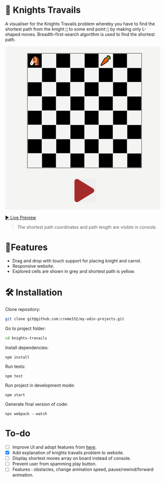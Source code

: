 # 🐴 Knights Travails

A visualiser for the Knights Travails problem whereby you have to find the shortest path from the knight `🐴` to some end point `🥕` by making only L-shaped moves. Breadth-first-search algorithm is used to find the shortest path.

![GIF of visualiser](knight.gif)

[▶ Live Preview](https://creme332.github.io/my-odin-projects/knights-travails/dist)

> The shortest path coordinates and path length are visible in console.

# 🚀Features
- Drag and drop with touch support for placing knight and carrot.
- Responsive website.
- Explored cells are shown in grey and shortest path is yellow.

#  🛠 Installation

Clone repository:
```sh
git clone git@github.com:creme332/my-odin-projects.git
```
Go to project folder:
```sh
cd knights-travails
```
Install dependencies:
```
npm install
```
Run tests:
```
npm test
```
Run project in development mode:
```
npm start
```
Generate final version of code:
```
npx webpack --watch
```

# To-do
- [ ] Improve UI and adopt features from [here](https://sebastian.itch.io/knight-jump-visualizer).
- [x] Add explanation of knights travails problem to website.
- [ ] Display shortest moves array on board instead of console.
- [ ] Prevent user from spamming play button.
- [ ] Features : obstacles, change animation speed, pause/rewind/forward animation.
